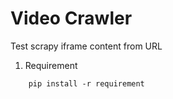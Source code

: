 # Video Crawler
Test scrapy iframe content from URL

1. Requirement
```
    pip install -r requirement
```
